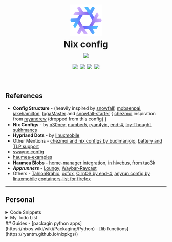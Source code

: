 <h1 align="center">
  <img src="./.github/assets/nixos-logo.png  " width="100px" /> 
  <br>Nix config<br><img src="https://raw.githubusercontent.com/catppuccin/catppuccin/main/assets/palette/macchiato.png" width="600px" /><br>
  <div align="center">
    <div align="center">
      <!-- <p></p> -->
      <div align="center">
        <a href="https://github.com/kjurel/nix.config/stargazers"><img src="https://img.shields.io/github/stars/kjurel/nix.config?color=F5BDE6&labelColor=303446&style=for-the-badge&logo=starship&logoColor=F5BDE6"></a>
        <a href="https://github.com/kjurel/nix.config/"><img src="https://img.shields.io/github/repo-size/kjurel/nix.config?color=C6A0F6&labelColor=303446&style=for-the-badge&logo=github&logoColor=C6A0F6"></a>
        <a = href="https://nixos.org"><img src="https://img.shields.io/badge/NixOS-unstable-blue.svg?style=for-the-badge&labelColor=303446&logo=NixOS&logoColor=white&color=91D7E3"></a>
        <a href="https://github.com/kjurel/nix.config/blob/main/LICENSE"><img src="https://img.shields.io/static/v1.svg?style=for-the-badge&label=License&message=MIT&colorA=313244&colorB=F5A97F&logo=unlicense&logoColor=F5A97F&"/></a>
      </div>
      <br>
   </div>
</h1>

<!-- ## Gallery 
<p align="center">
  <img src="./.github/assets/screenshots/sakura-desktop.png" /> <br>
  Screenshots last updated <b>2024-09-04</b>
</p> -->

## References
 - **Config Structure** - 
  (heavily inspired by [snowfall](https://github.com/snowfallorg/lib)) 
  [mobsenpai](https://github.com/mobsenpai/hana), 
  [jakehamilton](https://github.com/jakehamilton/config), 
  [IogaMaster](https://github.com/IogaMaster/dotfiles) 
  and [snowfall-starter](https://github.com/IogaMaster/snowfall-starter) 
  { [chezmoi](https://www.chezmoi.io/) inspiration from [rayandrew](https://github.com/rayandrew/dotfiles) (dropped from this config) }
 - **Nix Configs** - by
  [n30ney](https://github.com/n3oney/nixus), 
  [number5](https://github.com/number5/nix-home), 
  [ryan4yin](https://github.com/ryan4yin/nix-config), 
  [end-4](https://github.com/end-4/dots-hyprland), 
  [Icy-Thought](https://github.com/Icy-Thought/snowflake), 
  [sukhmancs](https://github.com/sukhmancs/nixos-configs/tree/main)
 - **Hyprland Dots** - by
  [linuxmobile](https://github.com/linuxmobile/hyprland-dots)
 - Other Mentions - 
  [chezmoi and nix configs by budimanjojo](https://github.com/budimanjojo/nix-config), 
  [battery and TLP support](https://github.com/TechsupportOnHold/Batterylife/blob/main/laptop.nix)
 - [swaync config](https://github.com/arfan-on-clouds/hyprclouds/blob/main/README.md)
 - [haumea-examples](https://primamateria.github.io/blog/haumea-cheatsheet/)
 - **Haumea Blobs** - 
  [home-manager integration](https://github.com/cody-quinn/dotfiles/blob/23e7e0ca8093516d0f2d4ac49d887196d6c54ec4/flake.nix#L68), 
  [in hivebus](https://github.com/GTrunSec/hivebus/blob/59ed0576ad12ea5c81000b7241ee121f09ca4498/units/std/cells/nixos/nixosModules.nix#L7), 
  [from tao3k](https://github.com/tao3k/flops/blob/8dec3f00bf5e01049597f46641c645eeae28796f/examples/haumea.nix#L2)
- ***Apprunners*** - [Loungy](https://github.com/MatthiasGrandl/loungy), [Waybar-Raycast](https://gist.github.com/veloii/033300e532c43e3cdbd25a145bae2c66)
 - Others - 
  [TahlonBrahic](https://github.com/TahlonBrahic/nix-config), 
  [ocfox](https://github.com/ocfox/den), 
  [CirnOS by end-4](https://github.com/end-4/CirnOS/tree/main), 
  [anyrun config by linuxmobile](https://github.com/linuxmobile/kaku/blob/13eb9e8a19823cb2fa2aed29f7b1f49bea51c4a2/home/software/anyrun/default.nix#L7)
  [containers-list for firefox](https://github.com/shvchk/containerise-lists)
---

## Personal

<details>
<summary>Code Snippets</summary>

### flake.nix
```nix
module = inputs.haumea.lib.load {
 src = ./modules/nixos;
 inputs = {
   inherit inputs;
   rself = self;
 };
 loader = inputs.haumea.lib.loaders.default lib;
 # transformer = inputs.haumea.lib.transformers.liftDefault;
};
```
</details>
<details>
<summary>My Todo List</summary>

### Functionality
- [ ] `nix flake check`
    - [x] [repo](https://github.com/Gerschtli/nix-formatter-pack) is very old
    - [x] added [derivation](https://msfjarvis.dev/posts/writing-your-own-nix-flake-checks)
    - [x] write bash scripts for [statix](https://github.com/nerdypepper/statix) and [deadnix](https://github.com/astro/deadnix)
- [ ] Screensharing
    - Discourse - [Hyprland](https://discourse.nixos.org/t/hyprland-screen-sharing/43658), [Sway and Hyprland](https://discourse.nixos.org/t/sway-and-firefox-screensharing/31576)
    - Hyprland wiki - [Screen-sharing](https://wiki.hyprland.org/hyprland-wiki/pages/Useful-Utilities/Screen-Sharing/), [Hyprland Desktop Portal](https://wiki.hyprland.org/hyprland-wiki/pages/Useful-Utilities/Hyprland-desktop-portal/)
    - [Github Issue](https://github.com/hyprwm/Hyprland/issues/6396)
    - [test page](https://mozilla.github.io/webrtc-landing/gum_test.html)
- [ ] [Impermanence](https://github.com/nix-community/impermanence)
  - [Erase your darlings](https://grahamc.com/blog/erase-your-darlings)
  - [Encrypted BTRFS with Opt-In State on NixOS](https://mt-caret.github.io/blog/posts/2020-06-29-optin-state.html)
  - [NixOS: tmpfs as root](https://elis.nu/blog/2020/05/nixos-tmpfs-as-root/) and [tmpfs as home](https://elis.nu/blog/2020/06/nixos-tmpfs-as-home/)
- [ ] Winapps
- [ ] Secrets
  - [ ] [Comparision](https://nixos.wiki/wiki/Comparison_of_secret_managing_schemes)
  - [ ] [Initial Guide](https://0xda.de/blog/2024/07/framework-and-nixos-sops-nix-secrets-management/)
  - [ ] Integrate BitWarden for secret keys, so I have to remember only one master password
- [ ] [haumea.loaders.path](https://nix-community.github.io/haumea/api/loaders.html#loaderspath) structured repo 
    - [x] lib function for repeated options and cfg at top of files
- [ ] [Rclone](https://wiki.nixos.org/wiki/Rclone) with config from [RoundSync](https://github.com/newhinton/Round-Sync)
- [ ] integrate [nix4nvchad](https://github.com/nix-community/nix4nvchad?tab=readme-ov-file)
- **NIXPKGS** - 
  [pandoc](https://pandoc.org/installing.html), 
  [autodesk](https://github.com/cryinkfly/Autodesk-Fusion-360-for-Linux/wiki/Documentation#--arch-linux-based), 
- **Additions** - 
  [wireguard](https://nixos.wiki/wiki/WireGuard), 
  [openVPN](https://nixos.wiki/wiki/OpenVPN), 
  [winapps](https://github.com/winapps-org/winapps)
- make a choice between nil vs nixd

> #### Completed
> 

### Theming
- [ ] better plymouth theme - also smooth boot- no blinking 
- [ ] remove hyprland terminal output on signing-in 
- [ ] Regreet - 
  [greetd wiki](https://nixos.wiki/wiki/Greetd), 
  [regreet setup](https://discourse.nixos.org/t/setting-up-regreet/53623), 
  [regreet vs gtkgreet](https://discourse.nixos.org/t/gtkgreet-or-regreeter-with-greetd-with-hyprland/29202)

</details>
## Guides
- [packagin python apps](https://nixos.wiki/wiki/Packaging/Python)
- [lib functions](https://ryantm.github.io/nixpkgs/)
